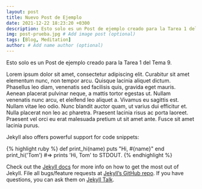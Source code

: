 ```yaml
---
layout: post
title: Nuevo Post de Ejemplo
date: 2021-12-22 18:23:20 +0300
description: Esto solo es un Post de ejemplo creado para la Tarea 1 del Tema 9. Despcripcion.
img: post-prueba.jpg # Add image post (optional)
tags: [Blog, Meditation]
author: # Add name author (optional)
---
```

Esto solo es un Post de ejemplo creado para la Tarea 1 del Tema 9.

Lorem ipsum dolor sit amet, consectetur adipiscing elit. Curabitur sit amet elementum nunc, non tempor arcu. Quisque lacinia aliquet dictum. Phasellus leo diam, venenatis sed facilisis quis, gravida eget mauris. Aenean placerat pulvinar neque, a mattis tortor egestas ut. Nullam venenatis nunc arcu, et eleifend leo aliquet a. Vivamus eu sagittis est. Nullam vitae leo odio. Nunc blandit auctor quam, ut varius dui efficitur et. Nulla placerat non leo ac pharetra. Praesent lacinia risus ac porta laoreet. Praesent vel orci eu erat malesuada pretium ut sit amet ante. Fusce sit amet lacinia purus. 

Jekyll also offers powerful support for code snippets:

{% highlight ruby %}
def print_hi(name)
  puts "Hi, #{name}"
end
print_hi('Tom')
#=> prints 'Hi, Tom' to STDOUT.
{% endhighlight %}

Check out the [Jekyll docs][jekyll-docs] for more info on how to get the most out of Jekyll. File all bugs/feature requests at [Jekyll’s GitHub repo][jekyll-gh]. If you have questions, you can ask them on [Jekyll Talk][jekyll-talk].

[jekyll-docs]: https://jekyllrb.com/docs/home
[jekyll-gh]:   https://github.com/jekyll/jekyll
[jekyll-talk]: https://talk.jekyllrb.com/
